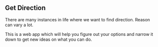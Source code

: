 ## Get Direction

There are many instances in life where we want to find direction. Reason can vary a lot.

This is a web app which will help you figure out your options and narrow it down to get new ideas on what you can do.
